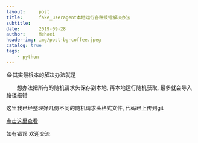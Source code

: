 ```yaml
---
layout:     post
title:      fake_useragent本地运行各种报错解决办法
subtitle:   
date:       2019-09-28
author:     Mehaei
header-img: img/post-bg-coffee.jpeg
catalog: true
tags:
    - python
---
```

😂其实最根本的解决办法就是

　　想办法把所有的随机请求头保存到本地, 再本地运行随机获取, 最多就会导入路径报错

这里我已经整理好几份不同的随机请求头格式文件, 代码已上传到git

[点击这里查看](https://github.com/Mehaei/local_ua)

如有错误 欢迎交流
